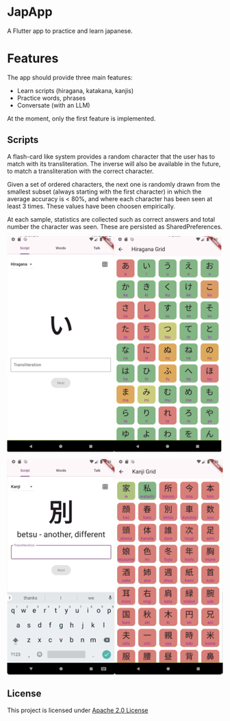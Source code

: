 # JapApp

A Flutter app to practice and learn japanese.

# Features

The app should provide three main features:
- Learn scripts (hiragana, katakana, kanjis)
- Practice words, phrases
- Conversate (with an LLM)

At the moment, only the first feature is implemented.

## Scripts

A flash-card like system provides a random character that the user has to match with its transliteration. The inverse will also be available in the future, to match a transliteration with the correct character. 

Given a set of ordered characters, the next one is randomly drawn from the smallest subset (always starting with the first character) in which the average accuracy is < 80%, and where each character has been seen at least 3 times. These values have been choosen empirically.

At each sample, statistics are collected such as correct answers and total number the character was seen. These are persisted as SharedPreferences.

![screenshot](docs/script-hiragana.png)

![screenshot](docs/script-kanji.png)


## License

This project is licensed under [Apache 2.0 License](LICENSE)